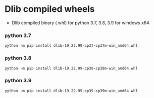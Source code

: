 # Dlib compiled wheels
- Dlib compiled binary (.whl) for python 3.7, 3.8, 3.9 for windows x64

### python 3.7
```
python -m pip install dlib-19.22.99-cp37-cp37m-win_amd64.whl 
```
### python 3.8
```
python -m pip install dlib-19.22.99-cp38-cp38m-win_amd64.whl
```
### python 3.9
```
python -m pip install dlib-19.22.99-cp39-cp39m-win_amd64.whl
```
